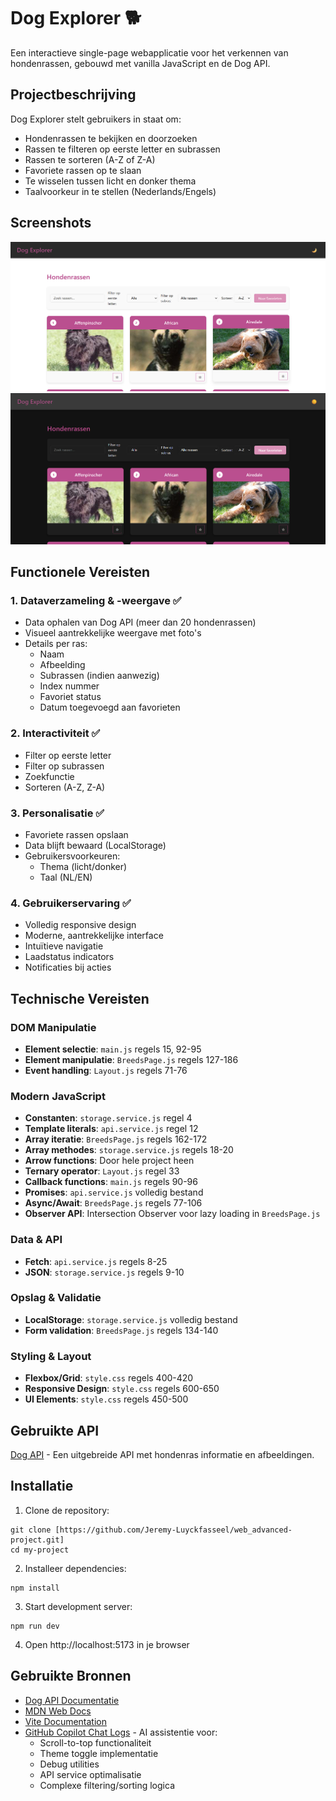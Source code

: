 # Dog Explorer 🐕

Een interactieve single-page webapplicatie voor het verkennen van hondenrassen, gebouwd met vanilla JavaScript en de Dog API.

## Projectbeschrijving

Dog Explorer stelt gebruikers in staat om:
- Hondenrassen te bekijken en doorzoeken
- Rassen te filteren op eerste letter en subrassen
- Rassen te sorteren (A-Z of Z-A)
- Favoriete rassen op te slaan
- Te wisselen tussen licht en donker thema
- Taalvoorkeur in te stellen (Nederlands/Engels)

## Screenshots

![Screenshot](/my-project/screenshots/lightmode.png)
![Screenshot](/my-project/screenshots/darkmode.png)

## Functionele Vereisten

### 1. Dataverzameling & -weergave ✅
- Data ophalen van Dog API (meer dan 20 hondenrassen)
- Visueel aantrekkelijke weergave met foto's
- Details per ras:
  - Naam
  - Afbeelding
  - Subrassen (indien aanwezig)
  - Index nummer
  - Favoriet status
  - Datum toegevoegd aan favorieten

### 2. Interactiviteit ✅
- Filter op eerste letter
- Filter op subrassen
- Zoekfunctie
- Sorteren (A-Z, Z-A)

### 3. Personalisatie ✅
- Favoriete rassen opslaan
- Data blijft bewaard (LocalStorage)
- Gebruikersvoorkeuren:
  - Thema (licht/donker)
  - Taal (NL/EN)

### 4. Gebruikerservaring ✅
- Volledig responsive design
- Moderne, aantrekkelijke interface
- Intuïtieve navigatie
- Laadstatus indicators
- Notificaties bij acties

## Technische Vereisten

### DOM Manipulatie
- **Element selectie**: `main.js` regels 15, 92-95
- **Element manipulatie**: `BreedsPage.js` regels 127-186
- **Event handling**: `Layout.js` regels 71-76

### Modern JavaScript
- **Constanten**: `storage.service.js` regel 4
- **Template literals**: `api.service.js` regel 12
- **Array iteratie**: `BreedsPage.js` regels 162-172
- **Array methodes**: `storage.service.js` regels 18-20
- **Arrow functions**: Door hele project heen
- **Ternary operator**: `Layout.js` regel 33
- **Callback functions**: `main.js` regels 90-96
- **Promises**: `api.service.js` volledig bestand
- **Async/Await**: `BreedsPage.js` regels 77-106
- **Observer API**: Intersection Observer voor lazy loading in `BreedsPage.js`

### Data & API
- **Fetch**: `api.service.js` regels 8-25
- **JSON**: `storage.service.js` regels 9-10

### Opslag & Validatie
- **LocalStorage**: `storage.service.js` volledig bestand
- **Form validation**: `BreedsPage.js` regels 134-140

### Styling & Layout
- **Flexbox/Grid**: `style.css` regels 400-420
- **Responsive Design**: `style.css` regels 600-650
- **UI Elements**: `style.css` regels 450-500

## Gebruikte API

[Dog API](https://dog.ceo/dog-api/) - Een uitgebreide API met hondenras informatie en afbeeldingen.

## Installatie

1. Clone de repository:
```pwsh
git clone [https://github.com/Jeremy-Luyckfasseel/web_advanced-project.git]
cd my-project
```

2. Installeer dependencies:
```pwsh
npm install
```

3. Start development server:
```pwsh
npm run dev
```

4. Open http://localhost:5173 in je browser

## Gebruikte Bronnen

- [Dog API Documentatie](https://dog.ceo/dog-api/documentation/)
- [MDN Web Docs](https://developer.mozilla.org/)
- [Vite Documentation](https://vitejs.dev/)
- [GitHub Copilot Chat Logs](chatlog.md) - AI assistentie voor:
  - Scroll-to-top functionaliteit
  - Theme toggle implementatie
  - Debug utilities
  - API service optimalisatie
  - Complexe filtering/sorting logica